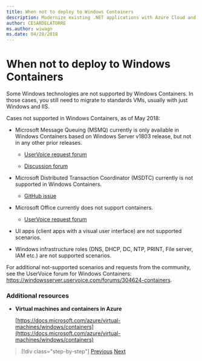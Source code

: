```yaml
---
title: When not to deploy to Windows Containers
description: Modernize existing .NET applications with Azure Cloud and Windows containers | When not to deploy to Windows Containers
author: CESARDELATORRE
ms.author: wiwagn
ms.date: 04/28/2018
---
```

# When not to deploy to Windows Containers

Some Windows technologies are not supported by Windows Containers. In those cases, you still need to migrate to standards VMs, usually with just Windows and IIS.

Cases not supported in Windows Containers, as of May 2018: 

- Microsoft Message Queuing (MSMQ) currently is only available in Windows Containers based on Windows Server v1803 release, but not in any other prior releases. 

  - [UserVoice request forum](https://windowsserver.uservoice.com/forums/304624-containers/suggestions/15719031-create-base-container-image-with-msmq-server)

  - [Discussion forum](https://social.msdn.microsoft.com/Forums/bce99a7d-aa60-44fa-a348-450855650810/msmqserver-is-it-supported?forum=windowscontainers)

- Microsoft Distributed Transaction Coordinator (MSDTC) currently is not supported in Windows Containers.

  - [GitHub issue](https://github.com/MicrosoftDocs/Virtualization-Documentation/issues/494)

- Microsoft Office currently does not support containers.

  - [UserVoice request forum](https://windowsserver.uservoice.com/forums/304624-containers/suggestions/19686220-provide-office-support-for-containers)

- UI apps (client apps with a visual user interface) are not supported scenarios.

- Windows infrastructure roles (DNS, DHCP, DC, NTP, PRINT, File server, IAM etc.) are not supported scenarios.


For additional not-supported scenarios and requests from the community, see the UserVoice forum for Windows Containers: <https://windowsserver.uservoice.com/forums/304624-containers>.

### Additional resources

- **Virtual machines and containers in Azure**

  [https://docs.microsoft.com/azure/virtual-machines/windows/containers](https://docs.microsoft.com/azure/virtual-machines/windows/containers)

> [!div  class="step-by-step"]
> [Previous](deploy-existing-net-apps-as-windows-containers.md)
> [Next](when-to-deploy-windows-containers-in-your-on-premises-iaas-vm-infrastructure.md)
